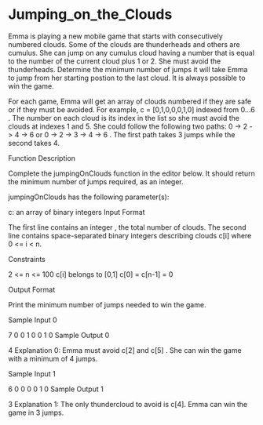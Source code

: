 # Jumping_on_the_Clouds

Emma is playing a new mobile game that starts with consecutively numbered clouds. Some of the clouds are thunderheads and others are cumulus. She can jump on any cumulus cloud having a number that is equal to the number of the current cloud plus 1 or 2. She must avoid the thunderheads. Determine the minimum number of jumps it will take Emma to jump from her starting postion to the last cloud. It is always possible to win the game.

For each game, Emma will get an array of clouds numbered  if they are safe or  if they must be avoided. For example, c = [0,1,0,0,0,1,0] indexed from 0...6 . The number on each cloud is its index in the list so she must avoid the clouds at indexes 1 and 5. She could follow the following two paths: 0 -> 2 -> 4 -> 6 or 0 -> 2 -> 3 -> 4 -> 6 . The first path takes 3 jumps while the second takes 4.

Function Description

Complete the jumpingOnClouds function in the editor below. It should return the minimum number of jumps required, as an integer.

jumpingOnClouds has the following parameter(s):

c: an array of binary integers
Input Format

The first line contains an integer , the total number of clouds. The second line contains  space-separated binary integers describing clouds c[i] where 0 <= i < n.

Constraints

2 <= n <= 100
c[i] belongs to [0,1]
c[0] = c[n-1] = 0

Output Format

Print the minimum number of jumps needed to win the game.

Sample Input 0

7
0 0 1 0 0 1 0
Sample Output 0

4
Explanation 0:
Emma must avoid c[2] and c[5] . She can win the game with a minimum of 4 jumps.


Sample Input 1

6
0 0 0 0 1 0
Sample Output 1

3
Explanation 1:
The only thundercloud to avoid is c[4]. Emma can win the game in 3 jumps.